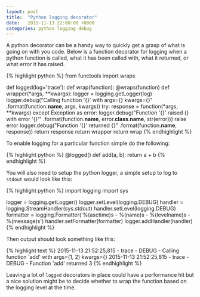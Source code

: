 ```yaml
---
layout: post
title:  "Python logging decorator"
date:   2015-11-13 22:00:00 +0000
categories: python logging debug
---
```


A python decorator can be a handy way to quickly get a grasp of what is
going on with you code. Below is a function decorator for logging when a
python function is called, what it has been called with, what it returned,
or what error it has raised.

{% highlight python %}
from functools import wraps

def logged(log='trace'):
    def wrap(function):
        @wraps(function)
        def wrapper(*args, **kwargs):
            logger = logging.getLogger(log)
            logger.debug("Calling function '{}' with args={} kwargs={}"
                             .format(function.__name__, args, kwargs))
            try:
                response = function(*args, **kwargs)
            except Exception as error:
                logger.debug("Function '{}' raised {} with error '{}'"
                                 .format(function.__name__,
                                         error.__class__.__name__,
                                         str(error)))
                raise error
            logger.debug("Function '{}' returned {}"
                             .format(function.__name__,
                                     response))
            return response
        return wrapper
    return wrap
{% endhighlight %}

To enable logging for a particular function simple do the following:

{% highlight python %}
@logged()
def add(a, b):
    return a + b
{% endhighlight %}

You will also need to setup the python logger, a simple setup to log to
`stdout` would look like this:

{% highlight python %}
import logging
import sys

logger = logging.getLogger()
logger.setLevel(logging.DEBUG)
handler = logging.StreamHandler(sys.stdout)
handler.setLevel(logging.DEBUG)
formatter = logging.Formatter('%(asctime)s - %(name)s - %(levelname)s - %(message)s')
handler.setFormatter(formatter)
logger.addHandler(handler)
{% endhighlight %}

Then output should look something like this:

{% highlight text %}
2015-11-13 21:52:25,815 - trace - DEBUG - Calling function 'add' with args=(1, 2) kwargs={}
2015-11-13 21:52:25,815 - trace - DEBUG - Function 'add' returned 3
{% endhighlight %}

Leaving a lot of `logged` decorators in place could have a performance hit
but a nice solution might be to decide whether to wrap the function based
on the logging level at the time.
